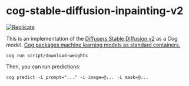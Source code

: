 # cog-stable-diffusion-inpainting-v2


[![Replicate](https://replicate.com/replicate/stable-diffusion-inpainting/badge)](https://replicate.com/replicate/stable-diffusion-inpainting) 

This is an implementation of the [Diffusers Stable Diffusion v2](https://huggingface.co/stabilityai/stable-diffusion-2) as a Cog model. [Cog packages machine learning models as standard containers.](https://github.com/replicate/cog)


    cog run script/download-weights 

Then, you can run predictions:

    cog predict -i prompt="..." -i image=@... -i mask=@...
